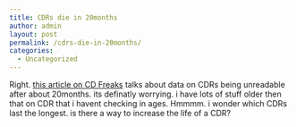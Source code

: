 ```yaml
---
title: CDRs die in 20months
author: admin
layout: post
permalink: /cdrs-die-in-20months/
categories:
  - Uncategorized
---
```

Right. [this article on CD Freaks][1] talks about data on CDRs being unreadable after about 20months. its definatly worrying. i have lots of stuff older then that on CDR that i havent checking in ages. Hmmmm. i wonder which CDRs last the longest. is there a way to increase the life of a CDR?

 [1]: http://www.cdfreaks.com/news/7751